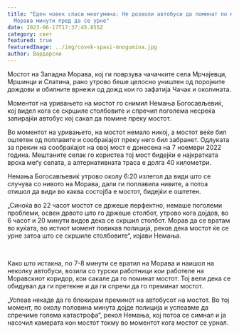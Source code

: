 ```yaml
---
title: "Еден човек спаси многумина: Не дозволи автобуси да поминат по мостот на
  Морава минути пред да се урне"
date: 2023-06-17T17:37:45.855Z
category: свет
featured: true
featuredImage: ../img/covek-spasi-mnogumina.jpg
author: Вардарски
---
```

<!--StartFragment-->

Мостот на Западна Морава, кој ги поврзува чачачките села Мрчајевци, Мршинци и Слатина, рано утрово беше целосно уништен од поројните дождови и обилните врнежи од дожд кои го зафатија Чачак и околината.



<!--EndFragment--><!--StartFragment-->

Моментот на уривањето на мостот го снимил Немања Богосављевиќ, кој видел кога се скршиле столбовите и спречил поголема несреќа запирајќи автобус кој сакал да помине преку мостот.

Во моментот на уривањето, на мостот немало никој, а мостот веќе бил оштетен од поплавите и сообраќајот преку него бил забранет. Одлуката за прекин на сообраќајот на овој мост е донесена на 7 ноември 2022 година. Мештаните сепак го користеа тој мост бидејќи е најкратката врска меѓу селата, а алтернативната траса е долга 40 километри.

Немања Богосављевиќ утрово околу 6:20 излегол да види што се случува со нивото на Морава, дали ги поплавила нивите, а потоа отишол да види во каква состојба е мостот, бидејќи е оштетен.

„Синоќа во 22 часот мостот се држеше перфектно, немаше поголеми проблеми, освен дрвото што го држеше столбот, утрово кога дојдов, во 6 часот и 20 минути видов дека се скршил столбот. Морав да се вратам во куќата, во истиот момент повикав полиција, реков дека мостот ќе се урне затоа што се скршиле столбовите“, изјави Немања.

 

Како што истакна, по 7-8 минути се вратил на Морава и наишол на неколку автобуси, возила со турски работници кои работеле на Моравскиот коридор, кои сакале да го поминат мостот. Тој вели дека се обидувал да ги претекне и да ги спречи да го преминат мостот.

„Успеав некаде да го блокирам преминот на автобусот на мостот. Во тој момент, по околу половина минута дојде полиција и успеавме да спречиме голема катастрофа“, рекол Немања, кој потоа се симнал и ја насочил камерата кон мостот токму во моментот кога мостот се урнал.

<!--EndFragment-->